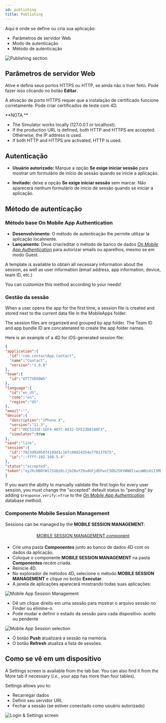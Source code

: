 ```yaml
---
id: publishing
title: Publishing
---
```


Aqui é onde se define ou cria sua aplicação:

* Parâmetros de servidor Web
* Modo de autenticação 
* Método de autenticação

![Publishing section](assets/en/project-editor/Publishing-section-4D-for-iOS.png)

## Parâmetros de servidor Web

Ative e defina seus portos HTTPS ou HTTP, se ainda não o tiver feito. Pode fazer isso clicando no botão **Editar**.

A ativação de porto HTTPS requer que a instalação de certificado funcione corretamente. Pode criar certificados de teste com 4D.<div class = "tips"> 

**NOTA **

* The Simulator works locally (127.0.0.1 or localhost).
* If the production URL is defined, both HTTP and HTTPS are accepted. Otherwise, the IP address is used.
* If both HTTP and HTTPS are activated, HTTP is used.</div> 

## Autenticação

* **Usuário autorizado:** Marque a opção **Se exige iniciar sessão** para mostrar um formulário de início de sessão quando se inicie a aplicação.

* **Invitado:** deixe a opção **Se exige iniciar sessão** sem marcar. Não aparecerá nenhum formulário de início de sessão quando se iniciar a aplicação.

## Método de autenticação

### Método base On Mobile App Authentication

* **Desenvolvimento**: O método de autenticação lhe permite utilizar la aplicação localmente. 
* **Lançamento**: Deve criar/editar o método de banco de dados [*On Mobile App Authentication*](https://doc.4d.com/4Dv17R3/4D/17-R3/On-Mobile-App-Authentication-database-method.301-3906587.en.html) para autorizar emails ou aparelhos, mesmo se em modo Guest.

A template is available to obtain all necessary information about the session, as well as user information (email address, app information, device, team ID, etc.)

You can customize this method according to your needs!

### Gestão da sessão

When a user opens the app for the first time, a session file is created and stored next to the current data file in the MobileApps folder.

The session files are organized and grouped by app folder. The Team ID and app bundle ID are concatenated to create the app folder names.

Here is an example of a 4D for iOS-generated session file:

```json
{
"application":{
  "id":"com.contactApp.Contact",
  "name":"Contact",
  "version":"1.0.0"
},
"team":{
  "id":"UTT7VDX8W5"
},
"language":{
  "id":"en_US",
  "code":"en",
  "region":"US"
},
"email":"",
"device":{
  "description":"iPhone X",
  "version":"11.3",
  "id":"0DC5132E-1EF4-407C-A832-5FE33D818AF3",
  "simulator":true
},
"send":"link",
"session":{
  "id":"7023d9205074199d1c16fc00d24354e778137675",
  "ip":"::ffff:192.168.5.4"
},
"status":"accepted",
"token":"eyJhcHBOYW1lSUQiOiJjb20uY29udGFjdEFwcC5Db250YWN0IiwiaWQiOiI3MDIzZDkyMDUwNzQxOTlkMWMxNmZjMDBkMjQzNTRlNzc4MTM3Njc1IiwidGVhbUlEIjoiVVRUN1ZEWDhXNSJ9"
}

```

If you want the ability to manually validate the first login for every user session, you must change the "accepted" default status to "pending" by adding ```$response.verify:=True``` to the [*On Mobile App Authentication*](https://doc.4d.com/4Dv17R3/4D/17-R3/On-Mobile-App-Authentication-database-method.301-3906587.en.html) database method.

### Componente Mobile Session Management

Sessions can be managed by the **MOBILE SESSION MANAGEMENT**:

<div style="text-align: center; margin-top: 20px; margin-bottom: 20px">
  <p>
    

<a class="button"
href="../assets/en/session-management/MOBILE-SESSION-MANAGEMENT.zip">MOBILE SESSION MANAGEMENT component</a>

  </p>
</div>

* Crie uma pasta **Componentes** junto ao banco de dados 4D com os dados da aplicação. 
* Coloque o componente **MOBILE SESSION MANAGEMENT** na pasta **Componentes** recém criada.
* Reinicie 4D. 
* No explorador de métodos 4D, selecione o método **MOBILE SESSION MANAGEMENT** e clique no botão **Executar**. 
* A janela de aplicações aparecerá mostrando todas suas aplicações: 

![Mobile App Session Management](assets/en/session-management/Mobile-App-Session-Management.png)

* Dê um clique direito em uma sessão para mostrar o arquivo sessão no Finder ou elimine-o.
* Pode mudar e definir o estado da sessão para cada dispositivo: aceito ou pendente

![Mobile App Session selection](assets/en/session-management/Mobile-App-Session-Management-selected.png)

* O botão **Push** atualizará a sessão na memória.
* O botão **Refresh** atualiza a lista de sessões. 

## Como se vê em um dispositivo

A Settings screen is available from the tab bar. You can also find it from the More tab if necessary (*i.e.*, your app has more than four tables).

Settings allows you to:

* Recarregar dados
* Definir seu servidor URL
* Fechar a sessão (se estiver conectado como usuário autorizado)

![Login & Settings screen](assets/en/project-editor/Login-Settings-screen-Publishing-section-4D-for-iOS.png)